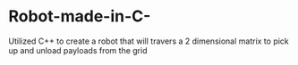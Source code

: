 # Robot-made-in-C-
Utilized C++ to create a robot that will travers a 2 dimensional matrix to pick up and  unload payloads from the grid
